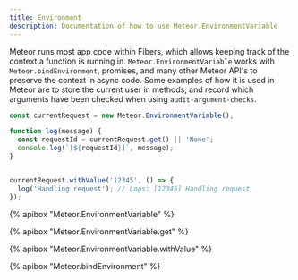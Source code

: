 ```yaml
---
title: Environment
description: Documentation of how to use Meteor.EnvironmentVariable
---
```


Meteor runs most app code within Fibers, which allows keeping track of the context a function is running in. `Meteor.EnvironmentVariable` works with `Meteor.bindEnvironment`, promises, and many other Meteor API's to preserve the context in async code. Some examples of how it is used in Meteor are to store the current user in methods, and record which arguments have been checked when using `audit-argument-checks`.

```js
const currentRequest = new Meteor.EnvironmentVariable();

function log(message) {
  const requestId = currentRequest.get() || 'None';
  console.log(`[${requestId}]`, message);
}


currentRequest.withValue('12345', () => {
  log('Handling request'); // Logs: [12345] Handling request
});

```

{% apibox "Meteor.EnvironmentVariable" %}

{% apibox "Meteor.EnvironmentVariable.get" %}

{% apibox "Meteor.EnvironmentVariable.withValue" %}

{% apibox "Meteor.bindEnvironment" %}
